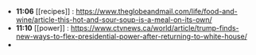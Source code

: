 - **11:06** [[recipes]] :  https://www.theglobeandmail.com/life/food-and-wine/article-this-hot-and-sour-soup-is-a-meal-on-its-own/
- **11:10** [[power]] :  https://www.ctvnews.ca/world/article/trump-finds-new-ways-to-flex-presidential-power-after-returning-to-white-house/
-